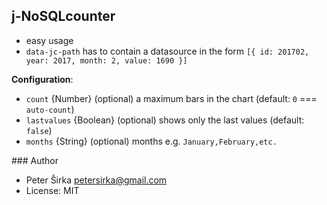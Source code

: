 ## j-NoSQLcounter

- easy usage
- `data-jc-path` has to contain a datasource in the form `[{ id: 201702, year: 2017, month: 2, value: 1690 }]`

__Configuration__:

- `count` {Number} (optional) a maximum bars in the chart (default: `0` === `auto-count`)
- `lastvalues` {Boolean} (optional) shows only the last values (default: `false`)
- `months` {String} (optional) months e.g. `January,February,etc.`

### Author

- Peter Širka <petersirka@gmail.com>
- License: MIT